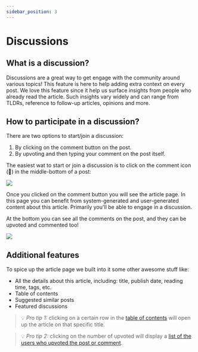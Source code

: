 ```yaml
---
sidebar_position: 3
---
```


# Discussions

## What is a discussion?

Discussions are a great way to get engage with the community around various topics! This feature is here to help adding extra context on every post. We love this feature since it help us surface insights from people who already read the article. Such insights vary widely and can range from TLDRs, reference to follow-up articles, opinions and more.

## How to participate in a discussion?

There are two options to start/join a discussion:
1. By clicking on the comment button on the post.
2. By upvoting and then typing your comment on the post itself.

The easiest wat to start or join a discussion is to click on the comment icon (💬) in the middle-bottom of a post:

![](https://daily-now-res.cloudinary.com/image/upload/v1636467897/docs/discussions.svg)

Once you clicked on the comment button you will see the article page. In this page you can benefit from system-generated and user-generated content about this article. Primarily you'll be able to engage in a discussion. 

At the bottom you can see all the comments on the post, and they can be upvoted and commented too!

![](https://daily-now-res.cloudinary.com/image/upload/v1636467897/docs/disc3.svg)

## Additional features

To spice up the article page  we built into it some other awesome stuff like:
* All the details about this article, including: title, publish date, reading time, tags, etc.
* Table of contents
* Suggested similar posts
* Featured discussions

> 💡 *Pro tip 1:* clicking on a certain row in the [table of contents](https://app.daily.dev/posts/dfK6hCNTe) will open up the article on that specific title. 


> 💡 *Pro tip 2:* clicking on the number of upvoted will display a [list of the users who upvoted the post or comment](https://app.daily.dev/posts/UmneP_B6O).

